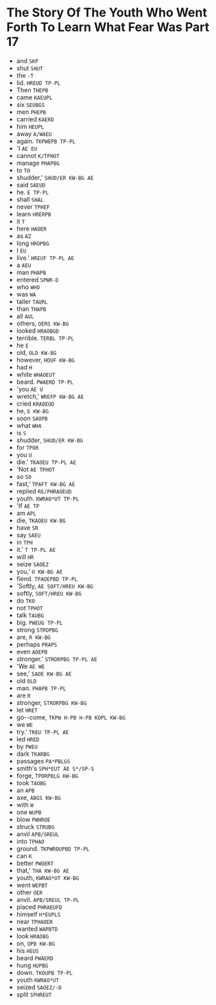 # The Story Of The Youth Who Went Forth To Learn What Fear Was Part 17

* and `SKP`
* shut `SHUT`
* the `-T`
* lid. `HREUD TP-PL`
* Then `THEPB`
* came `KAEUPL`
* six `SEUBGS`
* men `PHEPB`
* carried `KAERD`
* him `HEUPL`
* away `A/WAEU`
* again. `TKPWEPB TP-PL`
* 'I `AE EU`
* cannot `K/TPHOT`
* manage `PHAPBG`
* to `TO`
* shudder,' `SHUD/ER KW-BG AE`
* said `SAEUD`
* he. `E TP-PL`
* shall `SHAL`
* never `TPHEF`
* learn `HRERPB`
* it `T`
* here `HAOER`
* as `AZ`
* long `HROPBG`
* I `EU`
* live.' `HREUF TP-PL AE`
* a `AEU`
* man `PHAPB`
* entered `SPWR-D`
* who `WHO`
* was `WA`
* taller `TAURL`
* than `THAPB`
* all `AUL`
* others, `OERS KW-BG`
* looked `HRAOBGD`
* terrible. `TERBL TP-PL`
* he `E`
* old, `OLD KW-BG`
* however, `HOUF KW-BG`
* had `H`
* white `WHAOEUT`
* beard. `PWAERD TP-PL`
* 'you `AE U`
* wretch,' `WREFP KW-BG AE`
* cried `KRAOEUD`
* he, `E KW-BG`
* soon `SAOPB`
* what `WHA`
* is `S`
* shudder, `SHUD/ER KW-BG`
* for `TPOR`
* you `U`
* die.' `TKAOEU TP-PL AE`
* 'Not `AE TPHOT`
* so `SO`
* fast,' `TPAFT KW-BG AE`
* replied `RE/PHRAOEUD`
* youth. `KWRAO*UT TP-PL`
* 'If `AE TP`
* am `APL`
* die, `TKAOEU KW-BG`
* have `SR`
* say `SAEU`
* in `TPH`
* it.' `T TP-PL AE`
* will `HR`
* seize `SAOEZ`
* you,' `U KW-BG AE`
* fiend. `TPAOEPBD TP-PL`
* 'Softly, `AE SOFT/HREU KW-BG`
* softly, `SOFT/HREU KW-BG`
* do `TKO`
* not `TPHOT`
* talk `TAUBG`
* big. `PWEUG TP-PL`
* strong `STROPBG`
* are, `R KW-BG`
* perhaps `PRAPS`
* even `AOEPB`
* stronger.' `STRORPBG TP-PL AE`
* 'We `AE WE`
* see,' `SAOE KW-BG AE`
* old `OLD`
* man. `PHAPB TP-PL`
* are `R`
* stronger, `STRORPBG KW-BG`
* let `HRET`
* go--come, `TKPW H-PB H-PB KOPL KW-BG`
* we `WE`
* try.' `TREU TP-PL AE`
* led `HRED`
* by `PWEU`
* dark `TKARBG`
* passages `PA*PBLGS`
* smith's `SPH*EUT AE S*/SP-S`
* forge, `TPORPBLG KW-BG`
* took `TAOBG`
* an `APB`
* axe, `ABGS KW-BG`
* with `W`
* one `WUPB`
* blow `PWHROE`
* struck `STRUBG`
* anvil `APB/SREUL`
* into `TPHAO`
* ground. `TKPWROUPBD TP-PL`
* can `K`
* better `PWOERT`
* that,' `THA KW-BG AE`
* youth, `KWRAO*UT KW-BG`
* went `WEPBT`
* other `OER`
* anvil. `APB/SREUL TP-PL`
* placed `PHRAEUFD`
* himself `H*EUPLS`
* near `TPHAOER`
* wanted `WAPBTD`
* look `HRAOBG`
* on, `OPB KW-BG`
* his `HEUS`
* beard `PWAERD`
* hung `HUPBG`
* down. `TKOUPB TP-PL`
* youth `KWRAO*UT`
* seized `SAOEZ/-D`
* split `SPHREUT`
